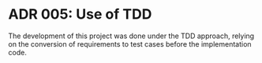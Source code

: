 # ADR 005: Use of TDD

The development of this project was done under the TDD approach, relying on the conversion of requirements to test cases before the implementation code.
